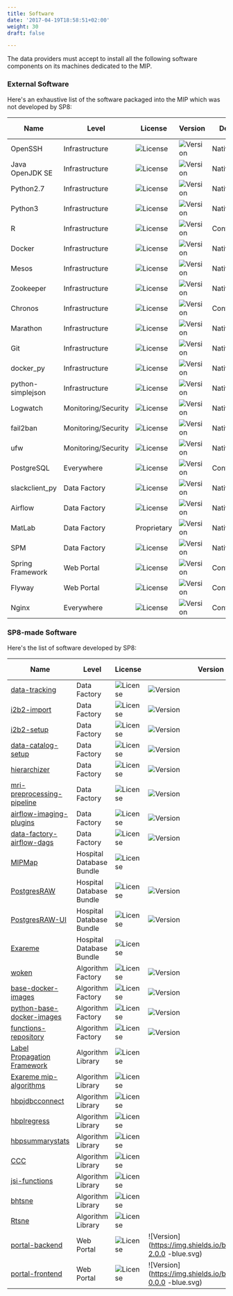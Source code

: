 ```yaml
---
title: Software
date: '2017-04-19T18:58:51+02:00'
weight: 30
draft: false

---
```


The data providers must accept to install all the following software components on its machines dedicated to the MIP.

### External Software

Here's an exhaustive list of the software packaged into the MIP which was not developed by SP8:

| Name             |Level                | License                                                                               | Version                                                                     | Deployment       | Required by
|------------------|---------------------|---------------------------------------------------------------------------------------|-----------------------------------------------------------------------------|------------------|-------------
| OpenSSH          | Infrastructure      | ![License](https://img.shields.io/badge/license-BSD--like-blue.svg)                   | ![Version](https://img.shields.io/badge/version-7.2p2--4ubuntu2.1-blue.svg) | Native           | MIP-Local
| Java OpenJDK SE  | Infrastructure      | ![License](https://img.shields.io/badge/license-GPL--2.0-blue.svg)                    | ![Version](https://img.shields.io/badge/version-121-blue.svg)               | Native/Container | MIP-Local
| Python2.7        | Infrastructure      | ![License](https://img.shields.io/badge/license-BSD--like-blue.svg)                   | ![Version](https://img.shields.io/badge/version-2.7-blue.svg)               | Native           | MIP-Local
| Python3          | Infrastructure      | ![License](https://img.shields.io/badge/license-BSD--like-blue.svg)                   | ![Version](https://img.shields.io/badge/version-3.4-blue.svg)               | Native/Container | MIP-Local
| R                | Infrastructure      | ![License](https://img.shields.io/badge/license-GPL--2.0-blue.svg)                    | ![Version](https://img.shields.io/badge/version-3.2.5-blue.svg)             | Container        | MIP-Local
| Docker           | Infrastructure      | ![License](https://img.shields.io/badge/license-Apache--2.0-blue.svg)                 | ![Version](https://img.shields.io/badge/version-17.03.0~ce-blue.svg)        | Native           | MIP-Local
| Mesos            | Infrastructure      | ![License](https://img.shields.io/badge/license-Apache--2.0-blue.svg)                 | ![Version](https://img.shields.io/badge/version-1.1.0-blue.svg)             | Native           | MIP-Local
| Zookeeper        | Infrastructure      | ![License](https://img.shields.io/badge/license-Apache--2.0-blue.svg)                 | ![Version](https://img.shields.io/badge/version-3.4.8--1-blue.svg)          | Native           | MIP-Local
| Chronos          | Infrastructure      | ![License](https://img.shields.io/badge/license-Apache--2.0-blue.svg)                 | ![Version](https://img.shields.io/badge/version-2.4.0-blue.svg)             | Container        | MIP-Local
| Marathon         | Infrastructure      | ![License](https://img.shields.io/badge/license-Apache--2.0-blue.svg)                 | ![Version](https://img.shields.io/badge/version-1.4.1-blue.svg)             | Native           | MIP-Local
| Git              | Infrastructure      | ![License](https://img.shields.io/badge/license-GPL--2.0-blue.svg)                    | ![Version](https://img.shields.io/badge/version-2.7.4--0ubuntu1-blue.svg)   | Native           | MIP-Local
| docker_py        | Infrastructure      | ![License](https://img.shields.io/badge/license-Apache--2.0-blue.svg)                 | ![Version](https://img.shields.io/badge/version-1.10.6-blue.svg)            | Native           | MIP-Local
| python-simplejson| Infrastructure      | ![License](https://img.shields.io/badge/license-MIT-blue.svg)                         | ![Version](https://img.shields.io/badge/version-3.8.1--1ubuntu2-blue.svg)            | Native           | MIP-Local
| Logwatch         | Monitoring/Security | ![License](https://img.shields.io/badge/license-MIT-blue.svg)                         | ![Version](https://img.shields.io/badge/version-7.4.2--1ubuntu1-blue.svg)   | Native           | MIP-Local
| fail2ban         | Monitoring/Security | ![License](https://img.shields.io/badge/license-GPL--2+-blue.svg)                     | ![Version](https://img.shields.io/badge/version-0.9.3--1-blue.svg)          | Native           | MIP-Local
| ufw              | Monitoring/Security | ![License](https://img.shields.io/badge/license-GPL--3.0-blue.svg)                    | ![Version](https://img.shields.io/badge/version-0.35--0ubuntu2-blue.svg)    | Native           | MIP-Local
| PostgreSQL       | Everywhere          | ![License](https://img.shields.io/badge/license-BSD--like-blue.svg)                   | ![Version](https://img.shields.io/badge/version-9.6.2-blue.svg)             | Container        | MIP-Local
| slackclient_py   | Data Factory        | ![License](https://img.shields.io/badge/license-MIT-blue.svg)                         | ![Version](https://img.shields.io/badge/version-1.0.5-blue.svg)             | Native           | Optional
| Airflow          | Data Factory        | ![License](https://img.shields.io/badge/license-Apache--2.0-blue.svg)                 | ![Version](https://img.shields.io/badge/version-1.8.0-blue.svg)             | Native           | MIP-Local
| MatLab           | Data Factory        | Proprietary                                                                           | ![Version](https://img.shields.io/badge/version-R2016b-blue.svg)            | Native           | MIP-Local
| SPM              | Data Factory        | ![License](https://img.shields.io/badge/license-GPL--2+-blue.svg)                     | ![Version](https://img.shields.io/badge/version-12r6906-blue.svg)           | Native           | MIP-Local
| Spring Framework | Web Portal          | ![License](https://img.shields.io/badge/license-Apache--2.0-blue.svg)                 | ![Version](https://img.shields.io/badge/version-4.3.7-blue.svg)             | Container        | MIP-Local
| Flyway           | Web Portal          | ![License](https://img.shields.io/badge/license-Apache--2.0-blue.svg)                 | ![Version](https://img.shields.io/badge/version-4.0.3-blue.svg)             | Container        | MIP-Local
| Nginx            | Everywhere          | ![License](https://img.shields.io/badge/license-BSD--like-blue.svg)                   | ![Version](https://img.shields.io/badge/version-1.11.4-blue.svg)            | Container        | MIP-Local


### SP8-made Software

Here's the list of software developed by SP8:

| Name                                                                                          |Level                     | License        | Version     | Deployment    | Required by
|-----------------------------------------------------------------------------------------------|--------------------------|----------------|-------------|---------------|-------------
| [data-tracking](https://github.com/HBPMedical/data-tracking)                                  | Data Factory             | ![License](https://img.shields.io/badge/license-Apache--2.0-blue.svg)  | ![Version](https://img.shields.io/badge/version-1.5.5-blue.svg)       | Container     | MIP-Local
| [i2b2-import](https://github.com/HBPMedical/i2b2-import)                                      | Data Factory             | ![License](https://img.shields.io/badge/license-Apache--2.0-blue.svg)  | ![Version](https://img.shields.io/badge/version-1.5.4-blue.svg)       | Container     | MIP-Local
| [i2b2-setup](https://github.com/HBPMedical/i2b2-setup)                                        | Data Factory             | ![License](https://img.shields.io/badge/license-Apache--2.0-blue.svg)  | ![Version](https://img.shields.io/badge/version-1.4.5-blue.svg)       | Container     | MIP-Local
| [data-catalog-setup](https://github.com/HBPMedical/data-catalog-setup)                        | Data Factory             | ![License](https://img.shields.io/badge/license-Apache--2.0-blue.svg)  | ![Version](https://img.shields.io/badge/version-1.4.5-blue.svg)       | Container     | MIP-Local
| [hierarchizer](https://github.com/HBPMedical/hierarchizer)                                    | Data Factory             | ![License](https://img.shields.io/badge/license-Apache--2.0-blue.svg)  | ![Version](https://img.shields.io/badge/version-1.1.1-blue.svg)       | Container     | MIP-Local
| [mri-preprocessing-pipeline](https://github.com/HBPMedical/mri-preprocessing-pipeline)        | Data Factory             | ![License](https://img.shields.io/badge/license-AGPL--3.0-blue.svg)    | ![Version](https://img.shields.io/badge/version-1.2.3-blue.svg)       | Container     | MIP-Local
| [airflow-imaging-plugins](https://github.com/HBPMedical/airflow-imaging-plugins)              | Data Factory             | ![License](https://img.shields.io/badge/license-Apache--2.0-blue.svg)  | ![Version](https://img.shields.io/badge/version-1.3.1-blue.svg)       | Container     | MIP-Local
| [data-factory-airflow-dags](https://github.com/HBPMedical/data-factory-airflow-dags)          | Data Factory             | ![License](https://img.shields.io/badge/license-Apache--2.0-blue.svg)  | ![Version](https://img.shields.io/badge/version-0.6.0-blue.svg)       | Container     | MIP-Local
| [MIPMap](https://github.com/HBPMedical/MIPMap)                                                | Hospital Database Bundle | ![License](https://img.shields.io/badge/license-GPL--3.0-blue.svg)     |                                                                       | Container     | MIP-Local
| [PostgresRAW](https://github.com/HBPMedical/PostgresRAW)										| Hospital Database Bundle | ![License](https://img.shields.io/badge/license-MIT-blue.svg)          | ![Version](https://img.shields.io/badge/version-0.2-blue.svg)         | Container     | MIP-Local
| [PostgresRAW-UI](https://github.com/HBPMedical/PostgresRAW-UI)								| Hospital Database Bundle | ![License](https://img.shields.io/badge/license-MIT-blue.svg)          | ![Version](https://img.shields.io/badge/version-0.2-blue.svg)         | Container     | MIP-Local
| [Exareme](https://github.com/HBPMedical/exareme)                                              | Hospital Database Bundle | ![License](https://img.shields.io/badge/license-MIT-blue.svg)          |                                                                       | Container     | MIP-Federated
| [woken](https://github.com/HBPMedical/woken)                                                  | Algorithm Factory        | ![License](https://img.shields.io/badge/license-Apache--2.0-blue.svg)  | ![Version](https://img.shields.io/badge/version-2.0.0-blue.svg)       | Container     | MIP-Local
| [base-docker-images](https://github.com/HBPMedical/base-docker-images)                        | Algorithm Factory        | ![License](https://img.shields.io/badge/license-Apache--2.0-blue.svg)  | ![Version](https://img.shields.io/badge/version-2.0.0-blue.svg)       | Container     | MIP-Local
| [python-base-docker-images](https://github.com/HBPMedical/python-base-docker-images)          | Algorithm Factory        | ![License](https://img.shields.io/badge/license-Apache--2.0-blue.svg)  | ![Version](https://img.shields.io/badge/version-2.0.0-blue.svg)       | Container     | MIP-Local
| [functions-repository](https://github.com/HBPMedical/functions-repository)                    | Algorithm Factory        | ![License](https://img.shields.io/badge/license-Apache--2.0-blue.svg)  | ![Version](https://img.shields.io/badge/version-2.0.0-blue.svg)       | Container     | MIP-Local
| [Label Propagation Framework](http://www.fil.ion.ucl.ac.uk/~john/LabelProp/)                  | Algorithm Library        | ![License](https://img.shields.io/badge/license-GPL--3.0-blue.svg)     |             | Container     | MIP-Federated
| [Exareme mip-algorithms](https://github.com/HBPMedical/mip-algorithms)                        | Algorithm Library        | ![License](https://img.shields.io/badge/license-MIT-blue.svg)          |             | Container     | MIP-Federated
| [hbpjdbcconnect](https://github.com/HBPMedical/hbpjdbcconnect)                                | Algorithm Library        | ![License](https://img.shields.io/badge/license-Apache--2.0-blue.svg)  |             | Container     | MIP-Local
| [hbplregress](https://github.com/HBPMedical/hbplregress)                                      | Algorithm Library        | ![License](https://img.shields.io/badge/license-Apache--2.0-blue.svg)  |             | Container     | MIP-Local
| [hbpsummarystats](https://github.com/HBPMedical/hbpsummarystats)                              | Algorithm Library        | ![License](https://img.shields.io/badge/license-Apache--2.0-blue.svg)  |             | Container     | MIP-Local
| [CCC](https://github.com/HBPMedical/CCC)                                                      | Algorithm Library        | ![License](https://img.shields.io/badge/license-GPL--3.0-blue.svg)     |             | Container     | MIP-Federated
| [jsi-functions](https://github.com/HBPMedical/jsi-functions)                                  | Algorithm Library        | ![License](https://img.shields.io/badge/license-GPL--2.0-blue.svg)     |             | Container     | MIP-Federated
| [bhtsne](https://github.com/HBPMedical/bhtsne)                                                | Algorithm Library        | ![License](https://img.shields.io/badge/license-BSD--like-blue.svg)    |             | Container     | MIP-Federated
| [Rtsne](https://github.com/HBPMedical/Rtsne)                                                  | Algorithm Library        | ![License](https://img.shields.io/badge/license-BSD--like-blue.svg)    |             | Container     | MIP-Federated
| [portal-backend](https://github.com/HBPMedical/portal-backend)                                | Web Portal               | ![License](https://img.shields.io/badge/license-AGPL--3.0-blue.svg)    | ![Version](https://img.shields.io/badge/version-2.0.0 -blue.svg)       | Container     | MIP-Local
| [portal-frontend](https://github.com/HBPMedical/portal-frontend)                              | Web Portal               | ![License](https://img.shields.io/badge/license-AGPL--3.0-blue.svg)    | ![Version](https://img.shields.io/badge/version-0.0.0 -blue.svg)       | Container     | MIP-Local
